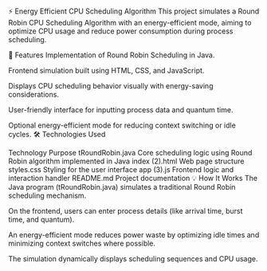 ⚡ Energy Efficient CPU Scheduling Algorithm
This project simulates a Round Robin CPU Scheduling Algorithm with an energy-efficient mode, aiming to optimize CPU usage and reduce power consumption during process scheduling.

🚀 Features
Implementation of Round Robin Scheduling in Java.

Frontend simulation built using HTML, CSS, and JavaScript.

Displays CPU scheduling behavior visually with energy-saving considerations.

User-friendly interface for inputting process data and quantum time.

Optional energy-efficient mode for reducing context switching or idle cycles.
🛠️ Technologies Used

Technology	Purpose
tRoundRobin.java	Core scheduling logic using Round Robin algorithm implemented in Java
index (2).html	Web page structure
styles.css	Styling for the user interface
app (3).js	Frontend logic and interaction handler
README.md	Project documentation
💡 How It Works
The Java program (tRoundRobin.java) simulates a traditional Round Robin scheduling mechanism.

On the frontend, users can enter process details (like arrival time, burst time, and quantum).

An energy-efficient mode reduces power waste by optimizing idle times and minimizing context switches where possible.

The simulation dynamically displays scheduling sequences and CPU usage.
